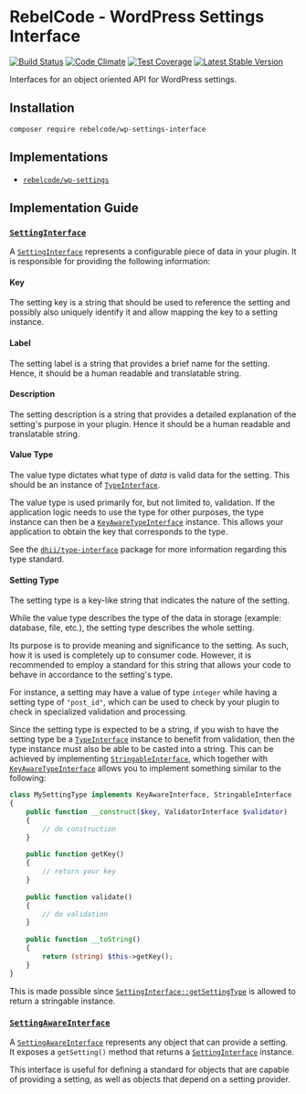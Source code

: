 # RebelCode - WordPress Settings Interface

[![Build Status](https://travis-ci.org/rebelcode/wp-settings-interface.svg?branch=master)](https://travis-ci.org/rebelcode/wp-settings-interface)
[![Code Climate](https://codeclimate.com/github/rebelcode/wp-settings-interface/badges/gpa.svg)](https://codeclimate.com/github/rebelcode/wp-settings-interface)
[![Test Coverage](https://codeclimate.com/github/rebelcode/wp-settings-interface/badges/coverage.svg)](https://codeclimate.com/github/rebelcode/wp-settings-interface/coverage)
[![Latest Stable Version](https://poser.pugx.org/rebelcode/wp-settings-interface/version)](https://packagist.org/packages/rebelcode/wp-settings-interface)

Interfaces for an object oriented API for WordPress settings.

## Installation

```
composer require rebelcode/wp-settings-interface
```

## Implementations

* [`rebelcode/wp-settings`]

## Implementation Guide

### [`SettingInterface`]

A [`SettingInterface`] represents a configurable piece of data in your plugin.
It is responsible for providing the following information:

#### Key

The setting key is a string that should be used to reference the setting and possibly also uniquely identify it and allow mapping the key to a setting instance.

#### Label

The setting label is a string that provides a brief name for the setting.
Hence, it should be a human readable and translatable string.

#### Description

The setting description is a string that provides a detailed explanation of the setting's purpose in your plugin.
Hence it should be a human readable and translatable string.

#### Value Type

The value type dictates what type of _data_ is valid data for the setting.
This should be an instance of [`TypeInterface`].

The value type is used primarily for, but not limited to, validation.
If the application logic needs to use the type for other purposes, the type instance can then be a [`KeyAwareTypeInterface`] instance.
This allows your application to obtain the key that corresponds to the type.

See the [`dhii/type-interface`] package for more information regarding this type standard.

#### Setting Type

The setting type is a key-like string that indicates the nature of the setting.

While the value type describes the type of the data in storage (example: database, file, etc.),
the setting type describes the whole setting.

Its purpose is to provide meaning and significance to the setting. As such, how it is used is completely up to consumer code.
However, it is recommended to employ a standard for this string that allows your code to behave in accordance to the setting's type.

For instance, a setting may have a value of type `integer` while having a setting type of `"post_id"`,
which can be used to check by your plugin to check in specialized validation and processing.

Since the setting type is expected to be a string, if you wish to have the setting type be a [`TypeInterface`] instance
to benefit from validation, then the type instance must also be able to be casted into a string.
This can be achieved by implementing [`StringableInterface`], which together with [`KeyAwareTypeInterface`] allows you
to implement something similar to the following:

```php
class MySettingType implements KeyAwareInterface, StringableInterface
{
    public function __construct($key, ValidatorInterface $validator)
    {
        // do construction
    }
    
    public function getKey()
    {
        // return your key
    }
    
    public function validate()
    {
        // do validation
    }
    
    public function __toString()
    {
        return (string) $this->getKey();
    }
}
```

This is made possible since [`SettingInterface::getSettingType`] is allowed to return a stringable instance.

### [`SettingAwareInterface`]

A [`SettingAwareInterface`] represents any object that can provide a setting.  
It exposes a `getSetting()` method that returns a [`SettingInterface`] instance.

This interface is useful for defining a standard for objects that are capable of providing a setting,
as well as objects that depend on a setting provider.

[`SettingInterface`]: src/SettingInterface.php
[`SettingInterface::getSettingType`]: src/SettingInterface.php#L44
[`SettingAwareInterface`]: src/SettingAwareInterface.php
[`rebelcode/wp-settings`]: https://github.com/RebelCode/wp-settings
[`dhii/type-interface`]: https://github.com/Dhii/type-interface
[`StringableInterface`]: https://github.com/Dhii/stringable-interface/blob/master/src/StringableInterface.php
[`TypeInterface`]: https://github.com/Dhii/type-interface/blob/task/initial-interfaces/src/KeyAwareTypeInterface.php
[`KeyAwareTypeInterface`]: https://github.com/Dhii/type-interface/blob/task/initial-interfaces/src/KeyAwareTypeInterface.php
